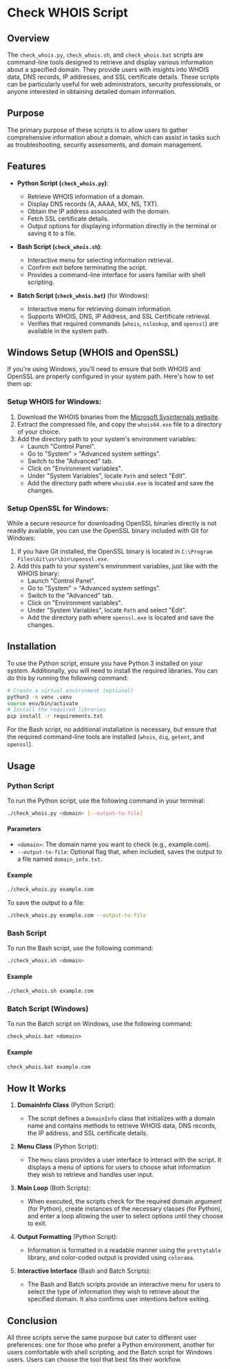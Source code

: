 # Check WHOIS Script

## Overview

The `check_whois.py`, `check_whois.sh`, and `check_whois.bat` scripts are command-line tools designed to retrieve and display various information about a specified domain. They provide users with insights into WHOIS data, DNS records, IP addresses, and SSL certificate details. These scripts can be particularly useful for web administrators, security professionals, or anyone interested in obtaining detailed domain information.

## Purpose

The primary purpose of these scripts is to allow users to gather comprehensive information about a domain, which can assist in tasks such as troubleshooting, security assessments, and domain management.

## Features

- **Python Script (`check_whois.py`)**:

  - Retrieve WHOIS information of a domain.
  - Display DNS records (A, AAAA, MX, NS, TXT).
  - Obtain the IP address associated with the domain.
  - Fetch SSL certificate details.
  - Output options for displaying information directly in the terminal or saving it to a file.

- **Bash Script (`check_whois.sh`)**:

  - Interactive menu for selecting information retrieval.
  - Confirm exit before terminating the script.
  - Provides a command-line interface for users familiar with shell scripting.

- **Batch Script (`check_whois.bat`)** (for Windows):
  - Interactive menu for retrieving domain information.
  - Supports WHOIS, DNS, IP Address, and SSL Certificate retrieval.
  - Verifies that required commands (`whois`, `nslookup`, and `openssl`) are available in the system path.

## Windows Setup (WHOIS and OpenSSL)

If you're using Windows, you'll need to ensure that both WHOIS and OpenSSL are properly configured in your system path. Here's how to set them up:

### Setup WHOIS for Windows:

1. Download the WHOIS binaries from the [Microsoft Sysinternals website](https://learn.microsoft.com/en-us/sysinternals/downloads/whois).
2. Extract the compressed file, and copy the `whois64.exe` file to a directory of your choice.
3. Add the directory path to your system's environment variables:
   - Launch "Control Panel".
   - Go to "System" > "Advanced system settings".
   - Switch to the "Advanced" tab.
   - Click on "Environment variables".
   - Under "System Variables", locate `Path` and select "Edit".
   - Add the directory path where `whois64.exe` is located and save the changes.

### Setup OpenSSL for Windows:

While a secure resource for downloading OpenSSL binaries directly is not readily available, you can use the OpenSSL binary included with Git for Windows:

1. If you have Git installed, the OpenSSL binary is located in `C:\Program Files\Git\usr\bin\openssl.exe`.
2. Add this path to your system's environment variables, just like with the WHOIS binary:
   - Launch "Control Panel".
   - Go to "System" > "Advanced system settings".
   - Switch to the "Advanced" tab.
   - Click on "Environment variables".
   - Under "System Variables", locate `Path` and select "Edit".
   - Add the directory path where `openssl.exe` is located and save the changes.

## Installation

To use the Python script, ensure you have Python 3 installed on your system. Additionally, you will need to install the required libraries. You can do this by running the following command:

```bash
# Create a virtual environment (optional)
python3 -m venv .venv
source env/bin/activate
# Install the required libraries
pip install -r requirements.txt
```

For the Bash script, no additional installation is necessary, but ensure that the required command-line tools are installed (`whois`, `dig`, `getent`, and `openssl`).

## Usage

### Python Script

To run the Python script, use the following command in your terminal:

```bash
./check_whois.py <domain> [--output-to-file]
```

#### Parameters

- `<domain>`: The domain name you want to check (e.g., example.com).
- `--output-to-file`: Optional flag that, when included, saves the output to a file named `domain_info.txt`.

#### Example

```bash
./check_whois.py example.com
```

To save the output to a file:

```bash
./check_whois.py example.com --output-to-file
```

### Bash Script

To run the Bash script, use the following command:

```bash
./check_whois.sh <domain>
```

#### Example

```bash
./check_whois.sh example.com
```

### Batch Script (Windows)

To run the Batch script on Windows, use the following command:

```cmd
check_whois.bat <domain>
```

#### Example

```cmd
check_whois.bat example.com
```

## How It Works

1. **DomainInfo Class** (Python Script):

   - The script defines a `DomainInfo` class that initializes with a domain name and contains methods to retrieve WHOIS data, DNS records, the IP address, and SSL certificate details.

2. **Menu Class** (Python Script):

   - The `Menu` class provides a user interface to interact with the script. It displays a menu of options for users to choose what information they wish to retrieve and handles user input.

3. **Main Loop** (Both Scripts):

   - When executed, the scripts check for the required domain argument (for Python), create instances of the necessary classes (for Python), and enter a loop allowing the user to select options until they choose to exit.

4. **Output Formatting** (Python Script):

   - Information is formatted in a readable manner using the `prettytable` library, and color-coded output is provided using `colorama`.

5. **Interactive Interface** (Bash and Batch Scripts):
   - The Bash and Batch scripts provide an interactive menu for users to select the type of information they wish to retrieve about the specified domain. It also confirms user intentions before exiting.

## Conclusion

All three scripts serve the same purpose but cater to different user preferences: one for those who prefer a Python environment, another for users comfortable with shell scripting, and the Batch script for Windows users. Users can choose the tool that best fits their workflow.
